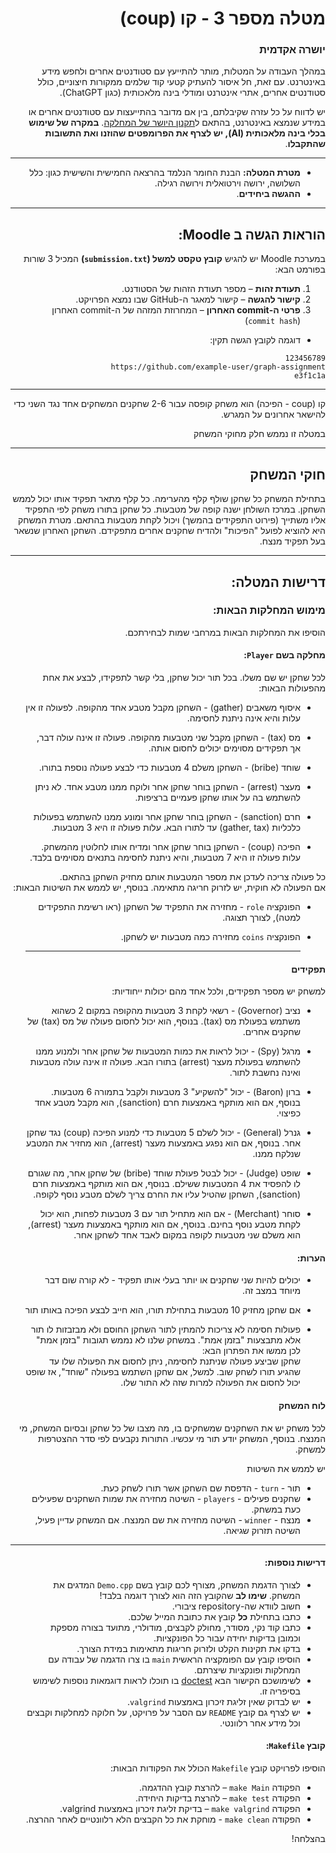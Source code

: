 <div dir="rtl", "lang"="he">

# מטלה מספר 3 - קו (coup)

### יושרה אקדמית

במהלך העבודה על המטלות, מותר להתייעץ עם סטודנטים אחרים ולחפש מידע באינטרנט. עם זאת, חל איסור להעתיק קטעי קוד שלמים ממקורות חיצוניים, כולל סטודנטים אחרים, אתרי אינטרנט ומודלי בינה מלאכותית (כגון ChatGPT).

יש לדווח על כל עזרה שקיבלתם, בין אם מדובר בהתייעצות עם סטודנטים אחרים או במידע שנמצא באינטרנט, בהתאם ל[תקנון היושר של המחלקה](https://www.ariel.ac.il/wp/cs/wp-content/uploads/sites/88/2020/08/Guidelines-for-Academic-Integrity.pdf).
**במקרה של שימוש בכלי בינה מלאכותית (AI), יש לצרף את הפרומפטים שהוזנו ואת התשובות שהתקבלו**.

-----
* **מטרת המטלה:** הבנת החומר הנלמד בהרצאה החמישית והשישית כגון: כלל השלושה, ירושה וירטואלית וירושה רגילה.
* **ההגשה ביחידים**.

---

## הוראות הגשה ב Moodle:

במערכת Moodle יש להגיש **קובץ טקסט למשל (`submission.txt`)** המכיל 3 שורות בפורמט הבא:

1. **תעודת זהות** – מספר תעודת הזהות של הסטודנט.
2. **קישור להגשה** – קישור למאגר ה-GitHub שבו נמצא הפרויקט.
3. **פרטי ה-commit האחרון** – המחרוזת המזהה של ה-commit האחרון (`commit hash`) 

 - דוגמה לקובץ הגשה תקין:
```
123456789
https://github.com/example-user/graph-assignment
e3f1c1a 
```

---
קו (coup - הפיכה) הוא משחק קופסה עבור 2-6 שחקנים המשחקים אחד נגד השני כדי להישאר אחרונים על המגרש.

במטלה זו נממש חלק מחוקי המשחק

---

## חוקי המשחק
בתחילת המשחק כל שחקן שולף קלף מהערימה. כל קלף מתאר  תפקיד אותו יכול לממש השחקן.  במרכז השולחן ישנה קופה של מטבעות. כל שחקן בתורו משחק לפי התפקיד אליו משתייך (פירוט התפקידים בהמשך) ויכול לקחת מטבעות בהתאם. מטרת המשחק היא להוציא לפועל "הפיכות" ולהדיח שחקנים אחרים מתפקידם. השחקן האחרון שנשאר בעל תפקיד מנצח.


---

## דרישות המטלה:

### מימוש המחלקות הבאות:

הוסיפו את המחלקות הבאות במרחבי שמות לבחירתכם.

#### מחלקה בשם `Player`:

לכל שחקן יש שם משלו. 
בכל תור יכול שחקן, בלי קשר לתפקידו, לבצע את אחת מהפעולות הבאות:

- איסוף משאבים (gather) - השחקן מקבל מטבע אחד מהקופה. לפעולה זו אין עלות והיא אינה ניתנת לחסימה.

- מס (tax) - השחקן מקבל שני מטבעות מהקופה. פעולה זו אינה עולה דבר, אך תפקידים מסוימים יכולים לחסום אותה.

- שוחד (bribe) - השחקן משלם 4 מטבעות כדי לבצע פעולה נוספת בתורו.

- מעצר (arrest) - השחקן בוחר שחקן אחר ולוקח ממנו מטבע אחד. לא ניתן להשתמש בה על אותו שחקן פעמיים ברציפות.

- חרם (sanction) - השחקן בוחר שחקן אחר ומונע ממנו להשתמש בפעולות כלכליות (gather, tax) עד לתורו הבא. עלות פעולה זו היא 3 מטבעות.

- הפיכה (coup) - השחקן בוחר שחקן אחר ומדיח אותו לחלוטין מהמשחק. עלות פעולה זו היא 7 מטבעות, והיא ניתנת לחסימה בתנאים מסוימים בלבד.

כל פעולה צריכה לעדכן את מספר המטבעות אותם מחזיק השחקן בהתאם.  
אם הפעולה לא חוקית, יש לזרוק חריגה מתאימה.
בנוסף, יש לממש את השיטות הבאות:

-  הפונקציה `role` - מחזירה את התפקיד של השחקן (ראו רשימת התפקידים למטה), לצורך תצוגה.

- הפונקציה `coins`  מחזירה כמה מטבעות יש לשחקן.
  
  ---
  
#### תפקידים

למשחק יש מספר תפקידים, ולכל אחד מהם יכולות ייחודיות:

- נציב (Governor) - רשאי לקחת 3 מטבעות מהקופה במקום 2 כשהוא משתמש בפעולת מס (tax). בנוסף, הוא יכול לחסום פעולה של מס (tax) של שחקנים אחרים.

- מרגל (Spy) - יכול לראות את כמות המטבעות של שחקן אחר ולמנוע ממנו להשתמש בפעולת מעצר (arrest) בתורו הבא. פעולה זו אינה עולה מטבעות ואינה נחשבת לתור.

- ברון (Baron) - יכול "להשקיע" 3 מטבעות ולקבל בתמורה 6 מטבעות. בנוסף, אם הוא מותקף באמצעות חרם (sanction), הוא מקבל מטבע אחד כפיצוי.

- גנרל (General) - יכול לשלם 5 מטבעות כדי למנוע הפיכה (coup) נגד שחקן אחר. בנוסף, אם הוא נפגע באמצעות מעצר (arrest), הוא מחזיר את המטבע שנלקח ממנו.

- שופט (Judge) - יכול לבטל פעולת שוחד (bribe) של שחקן אחר, מה שגורם לו להפסיד את 4 המטבעות ששילם. בנוסף, אם הוא מותקף באמצעות חרם (sanction), השחקן שהטיל עליו את החרם צריך לשלם מטבע נוסף לקופה.

- סוחר (Merchant) - אם הוא מתחיל תור עם 3 מטבעות לפחות, הוא יכול לקחת מטבע נוסף בחינם. בנוסף, אם הוא מותקף באמצעות מעצר (arrest), הוא משלם שני מטבעות לקופה במקום לאבד אחד לשחקן אחר.

#### הערות:

* יכולים להיות שני שחקנים או יותר בעלי אותו תפקיד - לא קורה שום דבר מיוחד במצב זה.

* אם שחקן מחזיק 10 מטבעות בתחילת תורו, הוא חייב לבצע הפיכה באותו תור

* פעולות חסימה לא צריכות להמתין לתור השחקן החוסם ולא מבזבזות לו תור אלא מתבצעות "בזמן אמת". במשחק שלנו לא נממש תגובות "בזמן אמת" לכן ממשו את הפתרון הבא:  
שחקן שביצע פעולה שניתנת לחסימה, ניתן לחסום את הפעולה שלו עד שהגיע תורו לשחק שוב. למשל, אם שחקן השתמש בפעולה "שוחד", אז שופט יכול לחסום את הפעולה למרות שזה לא התור שלו.

#### לוח המשחק 
לכל משחק יש את השחקנים שמשחקים בו, מה מצבו של כל שחקן ובסיום המשחק, מי המנצח. בנוסף, המשחק יודע תור מי עכשיו. התורות נקבעים לפי סדר ההצטרפות למשחק.

יש לממש את השיטות

- תור - `turn` - הדפסת שם השחקן אשר תורו לשחק כעת.
- שחקנים פעילים - `players` - השיטה מחזירה את שמות השחקנים שפעילים כעת במשחק.
- מנצח - `winner` - השיטה מחזירה את שם המנצח. אם המשחק עדיין פעיל, השיטה תזרוק שגיאה.
---

#### דרישות נוספות:
- לצורך הדגמת המשחק, מצורף לכם קובץ בשם ``Demo.cpp`` המדגים את המשחק. **שימו לב** שהקובץ הזה הוא לצורך דוגמה בלבד!
- חשוב לוודא שה-repository ציבורי.
- כתבו בתחילת **כל** קובץ את כתובת המייל שלכם.
- כתבו קוד נקי, מסודר, מחולק לקבצים, מודולרי, מתועד בצורה מספקת וכמובן בדיקות יחידה עבור כל הפונקציות.
- בדקו את תקינות הקלט ולזרוק חריגות מתאימות במידת הצורך.
- הוסיפו קובץ עם הפומקציה הראשית `main` בו צרו הדגמה של עבודה עם המחלקות ופונקציות שיצרתם.
- לשימושכם הקישור הבא [doctest](https://github.com/doctest/doctest) בו תוכלו לראות דוגמאות נוספות לשימוש בסיפריה זו.
- יש לבדוק שאין זליגת זיכרון באמצעות `valgrind`.
- יש לצרף גם קובץ `README` עם הסבר על פרויקט, על חלוקה למחלקות וקבצים וכל מידע אחר רלוונטי.


#### קובץ `Makefile`:
הוסיפו לפרויקט קובץ `Makefile` הכולל את הפקודות הבאות:
- הפקודה `make Main` – להרצת קובץ ההדגמה.
- הפקודה `make test` – להרצת בדיקות היחידה.
- הפקודה `make valgrind` – בדיקת זליגת זיכרון באמצעות valgrind.
- הפקודה `make clean` - מוחקת את כל הקבצים הלא רלוונטיים לאחר ההרצה.


בהצלחה!

</div>

